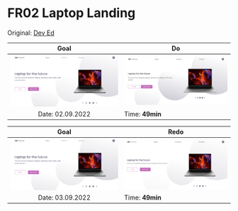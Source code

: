 # FR02 Laptop Landing

Original: [Dev Ed](https://www.youtube.com/watch?v=ZeDP-rzOnAA)

|                     Goal                      | Do                                              |
| :-------------------------------------------: | ----------------------------------------------- |
| <img src="do/goal.png" style="width:300px" /> | <img src="do/result.png" style="width:300px" /> |
|               Date: 02.09.2022                | Time: **49min**                                 |

|                     Goal                      | Redo                                              |
| :-------------------------------------------: | ------------------------------------------------- |
| <img src="do/goal.png" style="width:300px" /> | <img src="redo/result.png" style="width:300px" /> |
|               Date: 03.09.2022                | Time: **49min**                                   |